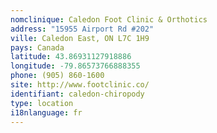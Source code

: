 ```yaml
---
nomclinique: Caledon Foot Clinic & Orthotics
address: "15955 Airport Rd #202"
ville: Caledon East, ON L7C 1H9
pays: Canada
latitude: 43.86931127918886
longitude: -79.86573766888355
phone: (905) 860-1600
site: http://www.footclinic.co/
identifiant: caledon-chiropody
type: location
i18nlanguage: fr
---
```

